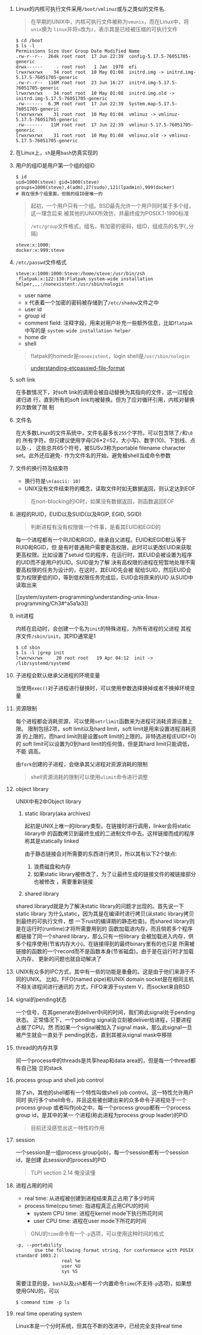 1. Linux的内核可执行文件采用`/boot/vmlinuz`或与之类似的文件名.

   > 在早期的UNIX中，内核可执行文件被称为`vmunix`，而在Linux中，将`unix`换为
   `linux`并将`x`改为`z`，表示其是已经被压缩的可执行文件

    ```shell
    $ cd /boot
    $ ls -l
    Permissions Size User Group Date Modified Name
    .rw-r--r--  264k root root  17 Jun 22:39  config-5.17.5-76051705-generic
    drwx------     - root root   1 Jan  1970  efi
    lrwxrwxrwx    34 root root  10 May 01:08  initrd.img -> initrd.img-5.17.5-76051705-generic
    .rw-r--r--  116M root root  23 Jun 16:27  initrd.img-5.17.5-76051705-generic
    lrwxrwxrwx    34 root root  10 May 01:08  initrd.img.old -> initrd.img-5.17.5-76051705-generic
    .rw-------  6.3M root root  17 Jun 22:39  System.map-5.17.5-76051705-generic
    lrwxrwxrwx    31 root root  10 May 01:08  vmlinuz -> vmlinuz-5.17.5-76051705-generic
    .rw-------   11M root root  17 Jun 22:39  vmlinuz-5.17.5-76051705-generic
    lrwxrwxrwx    31 root root  10 May 01:08  vmlinuz.old -> vmlinuz-5.17.5-76051705-generic
    ```

2. 在Linux上，`sh`是用`bash`仿真实现的

3. 用户的组ID是用户第一个组的组ID
    
    ```shell
    $ id
    uid=1000(steve) gid=1000(steve) groups=1000(steve),4(adm),27(sudo),121(lpadmin),999(docker)
    # 我在很多个组里面，但我的组ID是唯一的
    ```

    > 起初，一个用户只有一个组。BSD最先允许一个用户同时属于多个组，这一理念后来
    被其他的UNIX所效仿，并最终成为POSIX.1-1990标准

    > `/etc/group`文件格式，组名，有加密的密码，组ID，组成员的名字(`,`分隔)
    ```
    steve:x:1000:
    docker:x:999:steve
    ```

4. `/etc/passwd`文件格式

    ```
    steve:x:1000:1000:Steve:/home/steve:/usr/bin/zsh
    _flatpak:x:122:130:Flatpak system-wide installation helper,,,:/nonexistent:/usr/sbin/nologin
    ```

    * user name
    * x 代表着一个加密的密码被存储到了`/etc/shadow`文件之中
    * user id
    * group id
    * comment field: 注释字段，用来对用户补充一些额外信息，比如`flatpak`中写的是
    `system-wide installation helper`
    * home dir
    * shell

    > flatpak的homedir是`nonexistent`，login shell是`/usr/sbin/nologin`

    > [understanding-etcpasswd-file-format](https://www.cyberciti.biz/faq/understanding-etcpasswd-file-format/)

5. soft link

   在多数情况下，对soft link的调用会被自动替换为其指向的文件，这一过程会递归进
   行，直到所有的soft link均被替换。但为了应对循环引用，内核对替换的次数做了限
   制
   
6. 文件名

   在大多数Linux的文件系统中，文件名最多长`255`个字符。可以包含除了`/`和`\0`的
   所有字符。但只建议使用字母(26*2=52，大小写)、数字(10)、下划线、点以及`-`，
   这些总共65个符号，被SUSv3称为portable filename character set。此外还应避免`-`
   作为文件名的开始，避免被shell当成命令参数

7. 文件的换行符及结束符

   * 换行符是`\n(ascii: 10)`
   * UNIX没有文件结束符的概念，读取文件时如无数据返回，则认定达到EOF
   > 在non-blocking的IO时，如果没有数据返回，则函数返回EOF

8. 进程的RUID，EUID以及SUID(以及RGIP, EGID, SGID)

   > 判断进程有没有权限做一个件事，是看其EUID和EGID的

   每一个进程都有一个RUID和RGID，继承自父进程。EUID和EGID默认等于RUID和RGID，但
   是有时普通用户需要更高权限，此时可以更改EUID来获取更高权限。比如设置了setuid
   位的程序，在运行时，其EUID会被设置为程序的UID而不是用户的UID。SUID是为了解
   决有高权限的进程在短暂地处理不需要高权限的任务为设计的，在这时，其EUID先会被
   赋给SUID，然后EUID会变为权限更低的ID，等到低权限任务完成后，EUID会将原来的UID
   从SUID中读取出来


   [[system/system-programming/understanding-unix-linux-programming/Ch3#^a5a1a3]]

9. init进程

    内核在启动时，会创建一个名为`init`的特殊进程，为所有进程的父进程
    其程序文件`/sbin/init`，其PID通常是1

    ```shell
    $ cd sbin
    $ ls -l |grep init
    lrwxrwxrwx     20 root root   19 Apr 04:12  init -> /lib/systemd/systemd
    ```

10. 子进程会默认继承父进程的环境变量

    当使用`exec()`对子进程进行替换时，可以使用参数选择换掉或者不换掉环境变量

11. 资源限制

    每个进程都会消耗资源，可以使用`setrlimit`函数来为进程可消耗资源设置上限。
    限制包括2项，soft limit以及hard limit，soft limit是用来设置进程消耗资源
    的上限的，而hard limit则是设置soft limit的上限的。非特选进程(EUID!=0)的
    soft limit可以设置为0到hard limit的任何值，但是其hard limit只能调低，不能
    调高。

    由`fork`创建的子进程，会继承其父进程对资源消耗的限制

    > shell资源消耗的限制可以使用`ulimit`命令进行调整

12. object library

    UNIX中有2中Object library

    1. static library(aka archives)

       起初是UNIX上唯一的library类型。在链接时进行调用，linker会将static library中
       的函数拷贝到最终生成的二进制文件中去。这样链接而成的程序称其是statically linked

       由于静态链接会对所需要的东西进行拷贝，所以其有以下2个缺点:
       
       1. 浪费磁盘和内存
       2. 如果static library被修改了，为了让最终生成的链接文件的被链接部分也被修改
       ，需要重新链接

    2. shared library

    shared libraryd就是为了解决static library的问题才出现的。首先说一下static library
    为什么static，因为其是在编译时进行拷贝(从static library拷贝到最终的可执行文件，想
    一下rust的编译期的静态检查)。而shared library则是在运行时(runtime)才将所需要用到的
    函数加载进内存，而且倘若多个程序都链接了同一个shared library，那么只有一份library
    会被加载进入内存，供多个程序使用(节省内存大小)。在链接得到的最终binary里有的也只是
    所需被链接的函数的一个record而不是函数本身(节省磁盘)。由于是在运行时才加载入内存，
    更新的问题也就自动解决了

13. UNIX有众多的IPC方式，其中有一些的功能是重叠的。这是由于他们来源于不同的UNIX。
    比如，FIFO(named pipe)和UNIX domain socket是在相同主机不相关进程间进行通讯的
    方式，FIFO来源于system V，而socket来自BSD
    
14. signal的pending状态

    一个信号，在其generate到deliver中间的时间，我们称此signal处于pending状态。
    正常情况下，一个pending signal会立刻被deliver给进程，只要进程占据了CPU。然
    而如果一个signal被加入了signal mask，那么此signal一旦被产生就会一直处于
    pending状态，直到其被从signal mask中移除

15. thread的内存共享

    同一个process中的threads是共享heap和data area的，但是每一个thread都有自己独
    立的stack


16. process group and shell job control

    除了sh，其他的shell都有一个特性叫做shell job control。这一特性允许用户同时
    执行多个shell命令，并且这些被创建出来的众多命令子进程处于一个process group
    或者叫作job之中。每一个process group都有一个process group id，是其中的某一
    个进程(称此进程为process group leader)的PID

    > 目前还没感觉出这一特性的作用

17. session

    一个session是一组process group(job)，每一个session都有一个session id，是创建
    此session的process的PID

    > TLPI section 2.14 俺没读懂

18. 进程占用的时间

    * real time: 从进程被创建到进程结束真正占用了多少时间
    * process time(cpu time): 指进程真正占用CPU的时间
        * system CPU time: 进程在kernel mode下执行所花时间
        * user CPU time: 进程在user mode下所花的时间

    > GNU的`time`命令有一个`-p`选项，可以使用这种时间的格式
    ```shell
    -p, --portability
           Use the following format string, for conformance with POSIX standard 1003.2:
                     real %e
                     user %U
                     sys %S
    ```

    需要注意的是，`bash`以及`zsh`都有一个内置命令`time`(不支持`-p`选项)，如果想
    使用GNU的，可以
    ```shell
    $ command time -p ls
    ```

19. real time operating system

    Linux本是一个分时系统，但其在不断的改进中，已经完全支持real time 
